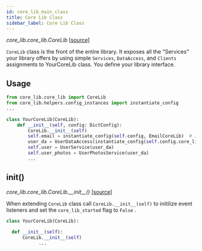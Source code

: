 ```yaml
---
id: core_lib_main_class
title: Core Lib Class
sidebar_label: Core Lib Class
---
```


*core_lib.core_lib.CoreLib* [[source]](https://github.com/shay-te/core-lib/blob/master/core_lib/core_lib.py#L17)

`CoreLib` class is the front of the entire library. It exposes all the "Services" your library offers by using simple `Services`, `DataAccess`, and `Clients` assignments to YourCoreLib class. You define your library interface. 



## Usage 
```python
from core_lib.core_lib import CoreLib
from core_lib.helpers.config_instances import instantiate_config
...

class YourCoreLib(CoreLib):
    def __init__(self, config: DictConfig):
        CoreLib.__init__(self)
        self.email = instantiate_config(self.config, EmailCoreLib)  # instantiate `EmailCoreLib` from config
        user_da = UserDataAccess(instantiate_config(self.config.core_lib.data.db, SqlAlchemyConnectionRegistry)) 
        self.user = UserService(user_da)
        self.user_photos = UserPhotosService(user_da)        
        ...
```



## init()

*core_lib.core_lib.CoreLib.\_\_init\_\_()* [[source]](https://github.com/shay-te/core-lib/blob/master/core_lib/core_lib.py#L22)

When extending  `CoreLib` class call  `CoreLib.__init__(self)` to initilize event listeners and set the `core_lib_started` flag to `False` . 

```python
class YourCoreLib(CoreLib):
  
  def __init__(self):
      CoreLib.__init__(self)
			...
```

